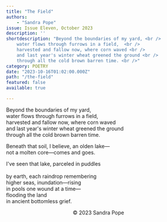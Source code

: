 ```yaml
---
title: "The Field"
authors:
    - "Sandra Pope"
issue: Issue Eleven, October 2023
description: ''
shortdescription: "Beyond the boundaries of my yard, <br />
    water flows through furrows in a field,  <br />
    harvested and fallow now, where corn waved <br /> 
    and last year's winter wheat greened the ground <br />
    through all the cold brown barren time. <br />"
category: POETRY
date: "2023-10-16T01:02:00.000Z"
path: "/the-field"
featured: false
available: true

---
```


Beyond the boundaries of my yard, <br />
water flows through furrows in a field,  <br />
harvested and fallow now, where corn waved <br /> 
and last year's winter wheat greened the ground <br />
through all the cold brown barren time. <br />

Beneath that soil, I believe, an olden lake— <br />
not a molten core—comes and goes. <br /> 

I've seen that lake, parceled in puddles <br />				
by earth, each raindrop remembering <br /> 
higher seas, inundation—rising <br />
in pools one wound at a time— <br />
flooding the land <br /> 
in ancient bottomless grief. <br />  


<p style="text-align: center;"> © 2023 Sandra Pope</p>